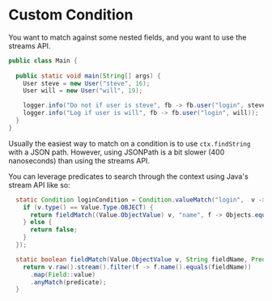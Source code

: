 # Custom Condition

You want to match against some nested fields, and you want to use the streams API.

```java
public class Main {
  
  public static void main(String[] args) {
    User steve = new User("steve", 16);
    User will = new User("will", 19);

    logger.info("Do not if user is steve", fb -> fb.user("login", steve));
    logger.info("Log if user is will", fb -> fb.user("login", will));
  }
}
```

Usually the easiest way to match on a condition is to use `ctx.findString` with a JSON path.  However, using JSONPath is a bit slower (400 nanoseconds) than using the streams API.

You can leverage predicates to search through the context using Java's stream API like so:

```java
  static Condition loginCondition = Condition.valueMatch("login",  v -> {
    if (v.type() == Value.Type.OBJECT) {
      return fieldMatch((Value.ObjectValue) v, "name", f -> Objects.equals(f.raw(), "will"));
    } else {
      return false;
    }
  });

  static boolean fieldMatch(Value.ObjectValue v, String fieldName, Predicate<Value<?>> predicate) {
    return v.raw().stream().filter(f -> f.name().equals(fieldName))
      .map(Field::value)
      .anyMatch(predicate);
  }
```